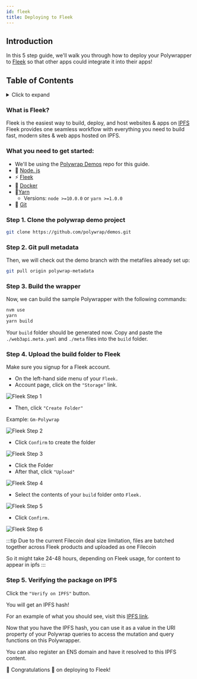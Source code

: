 ```yaml
---
id: fleek
title: Deploying to Fleek
---
```


## **Introduction**

In this 5 step guide, we'll walk you through how to deploy your Polywrapper to [Fleek](https://fleek.co/) so that other apps could integrate it into their apps!

## **Table of Contents**
<details>
    <summary>Click to expand</summary>

  * [Introduction](#introduction)
  * [What you need to get started](#what-you-need-to-get-started)
  * [Step 1. Clone the polywrap demo project](#step-1-clone-the-polywrap-demo-project)
  * [Step 2. Pull the polywrap metadata](#step-2-git-pull-metadata)
  * [Step 3. Build the wrapper ](#step-3-build-the-wrapper)
  * [Step 4. Upload the build folder to Fleek](#step-4-upload-the-build-folder-to-fleek)
  * [Step 5. Verifying the package on IPFS ](#step-5-verifying-the-package-on-ipfs)

</details>

### What is Fleek?
Fleek is the easiest way to build, deploy, and host websites & apps on [IPFS](https://ipfs.io/)
 Fleek provides one seamless workflow with everything you need to build fast, modern sites & web apps hosted on IPFS.


### What you need to get started:
* We'll be using the [Polywrap Demos](https://github.com/polywrap/demos) repo for this guide. 
* 💚 [Node. js](https://nodejs.org/en/) 
* ⚡ [Fleek](https://fleek.co/)
* 🐳 [Docker](https://www.docker.com/)
* 🧶[Yarn](https://classic.yarnpkg.com/en/)
    * Versions:  `node >=10.0.0` or `yarn >=1.0.0`
* 🔸 [Git](https://git-scm.com/downloads)


### Step 1. Clone the polywrap demo project  

```bash
git clone https://github.com/polywrap/demos.git
```

### Step 2. Git pull metadata
Then, we will check out the demo branch with the metafiles already set up:

```bash
git pull origin polywrap-metadata
```

### Step 3. Build the wrapper
Now, we can build the sample Polywrapper with the following commands:

```bash
nvm use
yarn
yarn build
```

Your `build` folder should be generated now. Copy and paste the `./web3api.meta.yaml` and `./meta` files into the `build` folder.

### Step 4.  **Upload the build folder to Fleek**

Make sure you signup for a Fleek account. 

* On the left-hand side menu of your `Fleek.` 
* Account page, click on the `"Storage"` link.

![Fleek Step 1](../../../../static/img/quick-start/fleek-step-1.png)

* Then, click `"Create Folder"`

Example: `Gm-Polywrap`

![Fleek Step 2](../../../../static/img/quick-start/fleek-step-2.png)

* Click `Confirm` to create the folder 

![Fleek Step 3](../../../../static/img/quick-start/fleek-step-3.png)

* Click the Folder 
* After that, click `"Upload"` 

![Fleek Step 4](../../../../static/img/quick-start/fleek-step-4.png)


* Select the contents of your `build` folder onto `Fleek.`

![Fleek Step 5](../../../../static/img/quick-start/fleek-step-5.png)

* Click `Confirm.`

![Fleek Step 6](../../../../static/img/quick-start/fleek-step-6.png)

:::tip
Due to the current Filecoin deal size limitation, files are batched together across Fleek products and uploaded as one Filecoin

So it might take 24-48 hours, depending on Fleek usage, for content to appear in ipfs
:::


### Step 5.  **Verifying the package on IPFS**

Click the   `"Verify on IPFS"`   button. 

You will get an IPFS hash! 

For an example of what you should see, visit this [IPFS link](https://ipfs.fleek.co/ipfs/QmQLsx7sxkLrXwh8dPmF2MTWJmgB5C2FmWYth11i7oL3vN).


Now that you have the IPFS hash, you can use it as a value in the URI property of your Polywrap queries to access the mutation and query functions on this Polywrapper. 

You can also register an ENS domain and have it resolved to this IPFS content.

 🎉 Congratulations 🎉 on deploying to Fleek!  